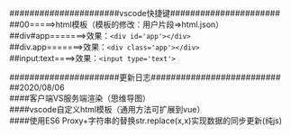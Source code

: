 ######################vscode快捷键######################<br>
##00=====>html模板（模板的修改：用户片段=>html.json）<br>
##div#app=======>效果：```<div id='app'></div>```<br>
##div.app=======>效果：```<div class='app'></div>```<br>
##input:text====>效果：```<input type='text'>```<br>



######################更新日志##########################<br>
##2020/08/06<br>
####客户端VS服务端渲染（思维导图）<br>
####vscode自定义html模板（通用方法可扩展到vue）<br>
####使用ES6 Proxy+字符串的替换str.replace(x,x)实现数据的同步更新(纯js)<br>
